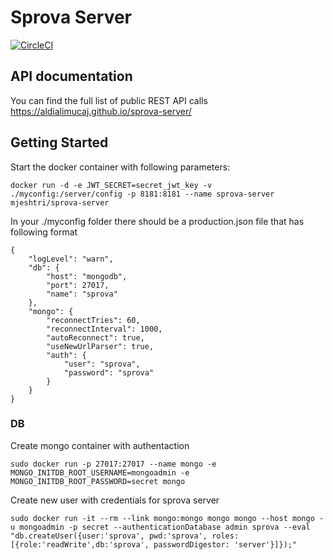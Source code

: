 
# Sprova Server 

[![CircleCI](https://circleci.com/gh/aldialimucaj/sprova-server.svg?style=svg&circle-token=bba768315148188e2882ed002899427d8f7a04a3)](https://circleci.com/gh/aldialimucaj/sprova-server)

## API documentation
You can find the full list of public REST API calls https://aldialimucaj.github.io/sprova-server/ 

## Getting Started
Start the docker container with following parameters:

```docker run -d -e JWT_SECRET=secret_jwt_key -v ./myconfig:/server/config -p 8181:8181 --name sprova-server mjeshtri/sprova-server```

In your ./myconfig folder there should be a production.json file that has following format

```
{
    "logLevel": "warn",
    "db": {
        "host": "mongodb",
        "port": 27017,
        "name": "sprova"
    },
    "mongo": {
        "reconnectTries": 60,
        "reconnectInterval": 1000,
        "autoReconnect": true,
        "useNewUrlParser": true,
        "auth": {
            "user": "sprova",
            "password": "sprova"
        }
    }
}
```

### DB

Create mongo container with authentaction

```sudo docker run -p 27017:27017 --name mongo -e MONGO_INITDB_ROOT_USERNAME=mongoadmin -e MONGO_INITDB_ROOT_PASSWORD=secret mongo```

Create new user with credentials for sprova server

```sudo docker run -it --rm --link mongo:mongo mongo mongo --host mongo -u mongoadmin -p secret --authenticationDatabase admin sprova --eval "db.createUser({user:'sprova', pwd:'sprova', roles:[{role:'readWrite',db:'sprova', passwordDigestor: 'server'}]});"```

